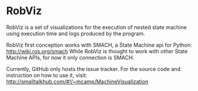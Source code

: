 # RobViz

RobViz is a set of visualizations for the execution of nested state machine using execution time and logs produced by the program.

RobViz first conception works with SMACH, a State Machine api for Python: http://wiki.ros.org/smach
While RobViz is thought to work with other State Machine APIs, for now it only connection is SMACH.

Currently, GitHub only hosts the issue tracker.
For the source code and instruction on how to use it, visit: http://smalltalkhub.com/#!/~mcamp/MachineVisualization
